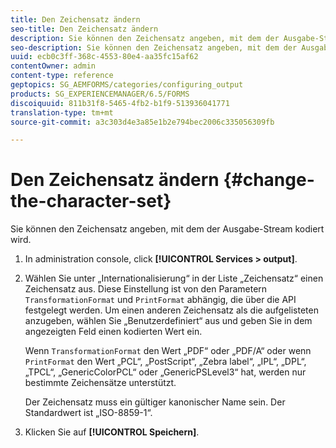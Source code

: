```yaml
---
title: Den Zeichensatz ändern
seo-title: Den Zeichensatz ändern
description: Sie können den Zeichensatz angeben, mit dem der Ausgabe-Stream kodiert wird. Erfahren Sie, wie Sie den Zeichensatz ändern können.
seo-description: Sie können den Zeichensatz angeben, mit dem der Ausgabe-Stream kodiert wird. Erfahren Sie, wie Sie den Zeichensatz ändern können.
uuid: ecb0c3ff-368c-4553-80e4-aa35fc15af62
contentOwner: admin
content-type: reference
geptopics: SG_AEMFORMS/categories/configuring_output
products: SG_EXPERIENCEMANAGER/6.5/FORMS
discoiquuid: 811b31f8-5465-4fb2-b1f9-513936041771
translation-type: tm+mt
source-git-commit: a3c303d4e3a85e1b2e794bec2006c335056309fb

---
```



# Den Zeichensatz ändern {#change-the-character-set}

Sie können den Zeichensatz angeben, mit dem der Ausgabe-Stream kodiert wird.

1. In administration console, click **[!UICONTROL Services > output]**.
1. Wählen Sie unter „Internationalisierung“ in der Liste „Zeichensatz“ einen Zeichensatz aus. Diese Einstellung ist von den Parametern `TransformationFormat` und `PrintFormat` abhängig, die über die API festgelegt werden. Um einen anderen Zeichensatz als die aufgelisteten anzugeben, wählen Sie „Benutzerdefiniert“ aus und geben Sie in dem angezeigten Feld einen kodierten Wert ein.

   Wenn `TransformationFormat` den Wert „PDF“ oder „PDF/A“ oder wenn `PrintFormat` den Wert „PCL“, „PostScript“, „Zebra label“, „IPL“, „DPL“, „TPCL“, „GenericColorPCL“ oder „GenericPSLevel3“ hat, werden nur bestimmte Zeichensätze unterstützt.

   Der Zeichensatz muss ein gültiger kanonischer Name sein. Der Standardwert ist „ISO-8859-1“.

1. Klicken Sie auf **[!UICONTROL Speichern]**.

